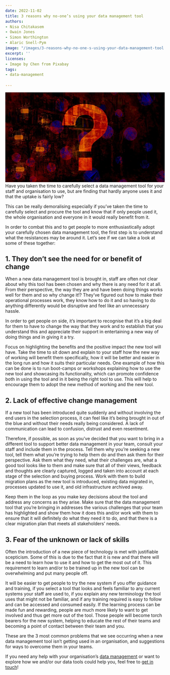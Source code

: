 ```yaml
---
date: 2022-11-02
title: 3 reasons why no-one’s using your data management tool
authors:
- Nisa Chitakasem
- Owain Jones
- Simon Worthington
- Alaric Snell-Pym
image: "/images/3-reasons-why-no-one-s-using-your-data-management-tool.jpg"
excerpt: ''
licenses:
- Image by Chen from Pixabay
tags:
- data-management

---
```

![](/images/3-reasons-why-no-one-s-using-your-data-management-tool.jpg)Have you taken the time to carefully select a data management tool for your staff and organisation to use, but are finding that hardly anyone uses it and that the uptake is fairly low?

This can be really demoralising especially if you’ve taken the time to carefully select and procure the tool and know that if only people used it, the whole organisation and everyone in it would really benefit from it.

In order to combat this and to get people to more enthusiastically adopt your carefully chosen data management tool, the first step is to understand what the resistances may be around it. Let’s see if we can take a look at some of these together:

## 1. They don’t see the need for or benefit of change

When a new data management tool is brought in, staff are often not clear about why this tool has been chosen and why there is any need for it at all. From their perspective, the way they are and have been doing things works well for them and so why change it!? They’ve figured out how to make their operational processes work, they know how to do it and so having to do anything differently would be disruptive and feel like an unnecessary hassle.

In order to get people on side, it’s important to recognise that it’s a big deal for them to have to change the way that they work and to establish that you understand this and appreciate their support in entertaining a new way of doing things and in giving it a try.

Focus on highlighting the benefits and the positive impact the new tool will have. Take the time to sit down and explain to your staff how the new way of working will benefit them specifically, how it will be better and easier in the long run and how it suits their particular needs. One example of how this can be done is to run boot-camps or workshops explaining how to use the new tool and showcasing its functionality, which can promote confidence both in using the tool and in it being the right tool to use. This will help to encourage them to adopt the new method of working and the new tool.

## 2. Lack of effective change management

If a new tool has been introduced quite suddenly and without involving the end users in the selection process, it can feel like it’s being brought in out of the blue and without their needs really being considered. A lack of communication can lead to confusion, distrust and even resentment.

Therefore, if possible, as soon as you’ve decided that you want to bring in a different tool to support better data management in your team, consult your staff and include them in the process. Tell them why you’re seeking a new tool, tell them what you’re trying to help them do and then ask them for their perspective. Ask them what they need, what their challenges are, what a good tool looks like to them and make sure that all of their views, feedback and thoughts are clearly captured, logged and taken into account at each stage of the selection and buying process. Work with them to build migration plans as the new tool is introduced, existing data migrated in, processes updated to use it, and old infrastructure archived away.

Keep them in the loop as you make key decisions about the tool and address any concerns as they arise. Make sure that the data management tool that you’re bringing in addresses the various challenges that your team has highlighted and show them how it does this and/or work with them to ensure that it will definitely do what they need it to do, and that there is a clear migration plan that meets all stakeholders’ needs.

## 3. Fear of the unknown or lack of skills

Often the introduction of a new piece of technology is met with justifiable scepticism. Some of this is due to the fact that it is new and that there will be a need to learn how to use it and how to get the most out of it. This requirement to learn and/or to be trained up in the new tool can be overwhelming and put many people off.

It will be easier to get people to try the new system if you offer guidance and training, if you select a tool that looks and feels familiar to any current systems your staff are used to, if you explain any new terminology the tool uses that might not be familiar, and if any training required is easy to follow and can be accessed and consumed easily. If the learning process can be made fun and rewarding, people are much more likely to want to get involved and thus get more out of the tool. Those people will become torch bearers for the new system, helping to educate the rest of their teams and becoming a point of contact between their team and you.

These are the 3 most common problems that we see occurring when a new data management tool isn’t getting used in an organisation, and suggestions for ways to overcome them in your teams.

If you need any help with your organisation’s [data management]() or want to explore how we and/or our data tools could help you, feel free to [get in touch]()!
